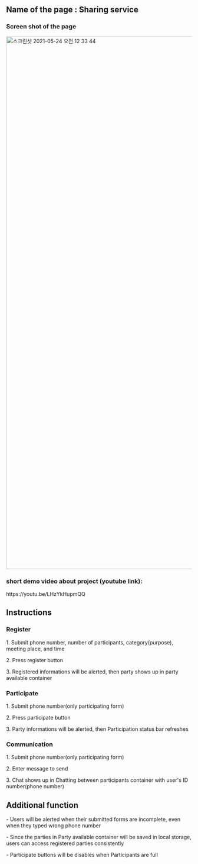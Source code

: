 <h2>Name of the page : Sharing service</h2>


<h3>Screen shot of the page</h3>
<img width="1440" alt="스크린샷 2021-05-24 오전 12 33 44" src="https://user-images.githubusercontent.com/79500109/119266935-b583eb00-bc27-11eb-8444-625adcd7b7b9.png">


<h3>short demo video about project (youtube link):</h3>
https://youtu.be/LHzYkHupmQQ


<h2>Instructions</h2>

<h3>Register</h3>
<p>1. Submit phone number, number of participants, category(purpose), meeting place, and time</p>
<p>2. Press register button</p>
<p>3. Registered informations will be alerted, then party shows up in party available container</p>

<h3>Participate</h3>
<p>1. Submit phone number(only participating form)</p>
<p>2. Press participate button</p>
<p>3. Party informations will be alerted, then Participation status bar refreshes</p>

<h3>Communication</h3>
<p>1. Submit phone number(only participating form)</p>
<p>2. Enter message to send</p>
<p>3. Chat shows up in Chatting between participants container with user's ID number(phone number)</p>

<h2>Additional function</h2>
<p>- Users will be alerted when their submitted forms are incomplete, even when they typed wrong phone number</p>
<p>- Since the parties in Party available container will be saved in local storage, users can access registered parties consistently</p>
<p>- Participate buttons will be disables when Participants are full</p>
